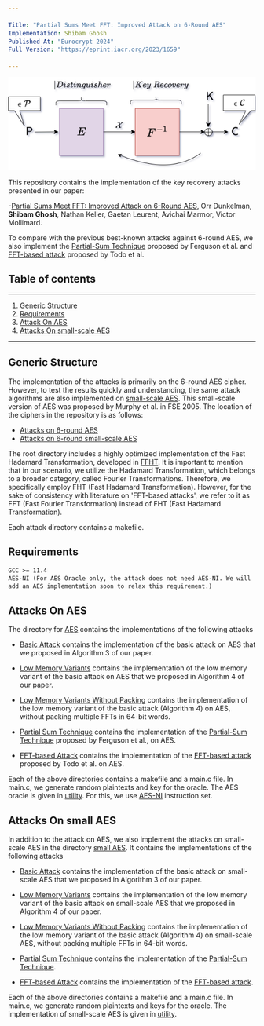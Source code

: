 ```yaml
---

Title: "Partial Sums Meet FFT: Improved Attack on 6-Round AES"
Implementation: Shibam Ghosh
Published At: "Eurocrypt 2024"
Full Version: "https://eprint.iacr.org/2023/1659"

---
```

<p align="center">
  <img src="fig/concept.png" alt="Sublime's custom image"/>
</p>


This repository contains the implementation of the key recovery attacks presented in our paper:

-[Partial Sums Meet FFT: Improved Attack on 6-Round AES](https://eprint.iacr.org/2023/1659),
Orr Dunkelman, **Shibam Ghosh**, Nathan Keller, Gaetan Leurent, Avichai Marmor, Victor Mollimard.

To compare with the previous best-known attacks against 6-round AES, we also 
implement the [Partial-Sum Technique](https://link.springer.com/chapter/10.1007/3-540-44706-7_15) 
proposed by Ferguson et al. and [FFT-based attack](https://eprint.iacr.org/2014/187) proposed 
by Todo et al. 

## Table of contents

---

1. [Generic Structure](#generic-structure)
2. [Requirements](#requirements)
3. [Attack On AES](#attacks-on-aes)
4. [Attacks On small-scale AES](#attacks-on-small-aes)
    <!-- 1. [Basic Attack](#basic-attack) -->
    <!-- 2. [Basic Attack](#basic-attack) -->
    <!-- 3. [Basic Attack](#basic-attack) -->
    <!-- 4. [Basic Attack](#basic-attack) -->


---

## Generic Structure

The implementation of the attacks is primarily on the 6-round AES cipher. However, to test 
the results quickly and understanding, the same attack algorithms are also implemented on 
[small-scale AES](https://link.springer.com/chapter/10.1007/11502760_10). This small-scale
version of AES was proposed by Murphy et al. in FSE 2005. The location of the ciphers in the 
repository is as follows:

- [Attacks on 6-round AES](aes)
- [Attacks on 6-round small-scale AES](small_aes)

The root directory includes a highly optimized implementation of the Fast Hadamard 
Transformation, developed in [FFHT](https://github.com/FALCONN-LIB/FFHT). It is important 
to mention that in our scenario, we utilize the Hadamard Transformation, which belongs to 
a broader category, called Fourier Transformations. Therefore, we specifically employ 
FHT (Fast Hadamard Transformation). However, for the sake of consistency with literature 
on 'FFT-based attacks', we refer to it as FFT (Fast Fourier Transformation) instead of 
FHT (Fast Hadamard Transformation).

Each attack directory contains a makefile.

## Requirements
    GCC >= 11.4
    AES-NI (For AES Oracle only, the attack does not need AES-NI. We will add an AES implementation soon to relax this requirement.)
## Attacks On AES

The directory for [AES](aes) contains the implementations of the following attacks  

- [Basic Attack](aes/algorithm3) contains the implementation of the basic attack
on AES that we proposed in Algorithm 3 of our paper.

- [Low Memory Variants](aes/algorithm4) contains the implementation of the 
low memory variant of the basic attack on AES that we proposed in 
Algorithm 4 of our paper.

- [Low Memory Variants Without Packing](aes/algorithm4_no_packing) contains the
  implementation of the low memory variant of the basic attack (Algorithm 4) on AES,
  without packing multiple FFTs in 64-bit words.

- [Partial Sum Technique](aes/partial_sum) contains the implementation of the 
[Partial-Sum Technique](https://link.springer.com/chapter/10.1007/3-540-44706-7_15)
proposed by Ferguson et al., on AES.

- [FFT-based Attack](aes/TODOs_attack) contains the implementation of the 
[FFT-based attack](https://eprint.iacr.org/2014/187) proposed by Todo et al. on
AES.

Each of the above directories contains a makefile and a main.c file. In main.c, we generate 
random plaintexts and key for the oracle. The AES oracle is given in [utility](aes/utility).
For this, we use 
[AES-NI](https://www.intel.com/content/www/us/en/developer/articles/technical/advanced-encryption-standard-instructions-aes-ni.html)
instruction set.

## Attacks On small AES

In addition to the attack on AES, we also implement the attacks on small-scale AES in the 
directory [small AES](small_aes). It contains the implementations of the following 
attacks  

- [Basic Attack](small_aes/algorithm3) contains the implementation of the basic attack
on small-scale AES that we proposed in Algorithm 3 of our paper.

- [Low Memory Variants](small_aes/algorithm4) contains the implementation of the 
low memory variant of the basic attack on small-scale AES that we proposed in 
Algorithm 4 of our paper.

- [Low Memory Variants Without Packing](small_aes/algorithm4_no_packing) contains the
  implementation of the low memory variant of the basic attack (Algorithm 4) on
  small-scale AES, without packing multiple FFTs in 64-bit words.

- [Partial Sum Technique](small_aes/partial_sum) contains the implementation of the 
[Partial-Sum Technique](https://link.springer.com/chapter/10.1007/3-540-44706-7_15).

- [FFT-based Attack](small_aes/TODOs_attack) contains the implementation of the 
[FFT-based attack](https://eprint.iacr.org/2014/187).

Each of the above directories contains a makefile and a main.c file. In main.c, we generate 
random plaintexts and keys for the oracle. The implementation of small-scale AES is given
in [utility](small_aes/utility).
